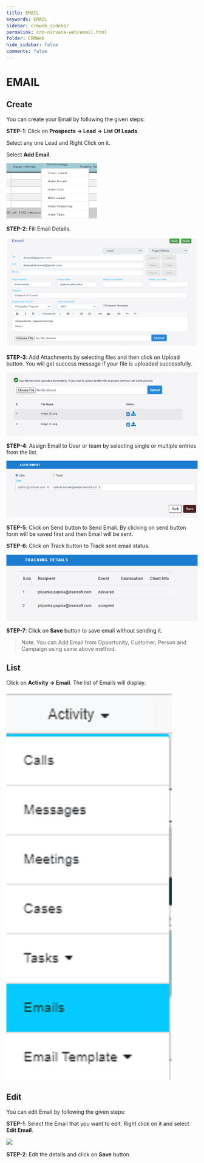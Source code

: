 ```yaml
---
title: EMAIL
keywords: EMAIL
sidebar: crmweb_sidebar
permalink: crm-nirvana-web/email.html
folder: CRMWeb
hide_sidebar: false
comments: false
---
```


# EMAIL

## Create

You can create your Email by following the given steps:

**STEP-1**: Click on **Prospects → Lead → List Of Leads**.

Select any one Lead and Right Click on it.

Select **Add Email**.


![](/images/email-create.png)



**STEP-2**:  Fill Email Details.

![](/images/email-detail.png)


**STEP-3**:  Add Attachments by selecting files and then click on Upload button. You will get success message if your file is uploaded successfully.

![](/images/email-image.png)

**STEP-4**:  Assign Email to User or team by selecting single or multiple entries from the list.

![](/images/email-assignment.png)

**STEP-5**: Click on Send button to Send Email. By clicking on send button form will be saved first and then Email will be sent.

**STEP-6**: Click on Track button to Track sent email status.


![](/images/email-track.png)



**STEP-7**: Click on **Save** button to save email without sending it.

>Note: You can Add Email from Opportunity, Customer, Person and Campaign using same above method.


## List

Click on **Activity → Email**. The list of Emails will display.



![](/images/email-list.png)









## Edit

You can edit Email by following the given steps:

**STEP-1**: Select the Email that you want to edit. Right click on it and select **Edit Email**.


![](/images/email-edit.png)


**STEP-2**: Edit the details and click on **Save** button.
